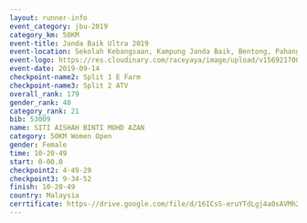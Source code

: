 ```yaml
---
layout: runner-info 
event_category: jbu-2019 
category_km: 50KM 
event-title: Janda Baik Ultra 2019
event-location: Sekolah Kebangsaan, Kampung Janda Baik, Bentong, Pahang, Malaysia 
event-logo: https://res.cloudinary.com/raceyaya/image/upload/v1569217009/logo/janda-baik_vch1pc.jpg 
event-date: 2019-09-14 
checkpoint-name2: Split 1 E Farm 
checkpoint-name3: Split 2 ATV 
overall_rank: 179
gender_rank: 40
category_rank: 21
bib: 53009
name: SITI AISHAH BINTI MOHD AZAN
category: 50KM Women Open
gender: Female
time: 10-20-49
start: 0-00.0
checkpoint2: 4-49-29
checkpoint3: 9-34-52
finish: 10-20-49
country: Malaysia
cerrtificate: https-//drive.google.com/file/d/16ICsS-eruYTdLgj4a0sAVMh2N9Crg88y/view?usp=sharing
---
```

